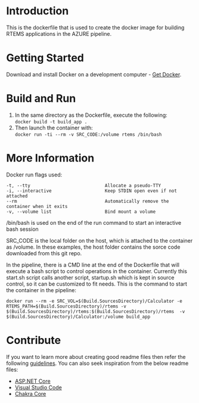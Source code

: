 # Introduction 
This is the dockerfile that is used to create the docker image for building RTEMS applications in the AZURE pipeline.

# Getting Started
Download and install Docker on a development computer - [Get Docker](https://docs.docker.com/get-docker/).

# Build and Run
1.	In the same directory as the Dockerfile, execute the following:  
	`docker build -t build_app .`  
2.	Then launch the container with:  
	`docker run -ti --rm -v SRC_CODE:/volume rtems /bin/bash`
  
# More Information
Docker run flags used: 

    -t, --tty                            Allocate a pseudo-TTY
    -i, --interactive                    Keep STDIN open even if not attached
    --rm                                 Automatically remove the container when it exits
    -v, --volume list                    Bind mount a volume
  

/bin/bash is used on the end of the run command to start an interactive bash session

SRC\_CODE is the local folder on the host, which is attached to the container as /volume.  In these examples, the host folder contains the sorce code downloaded from this git repo.

In the pipeline, there is a CMD line at the end of the Dockerfile that will execute a bash script to control operations in the container.
Currently this start.sh script calls another script, startup.sh which is kept in source control, so it can be customized to fit needs.
This is the command to start the container in the pipeline:

  `docker run --rm -e SRC_VOL=$(Build.SourcesDirectory)/Calculator -e RTEMS_PATH=$(Build.SourcesDirectory)/rtems -v $(Build.SourcesDirectory)/rtems:$(Build.SourcesDirectory)/rtems  -v $(Build.SourcesDirectory)/Calculator:/volume build_app`

# Contribute
If you want to learn more about creating good readme files then refer the following [guidelines](https://docs.microsoft.com/en-us/azure/devops/repos/git/create-a-readme?view=azure-devops). You can also seek inspiration from the below readme files:
- [ASP.NET Core](https://github.com/aspnet/Home)
- [Visual Studio Code](https://github.com/Microsoft/vscode)
- [Chakra Core](https://github.com/Microsoft/ChakraCore)
